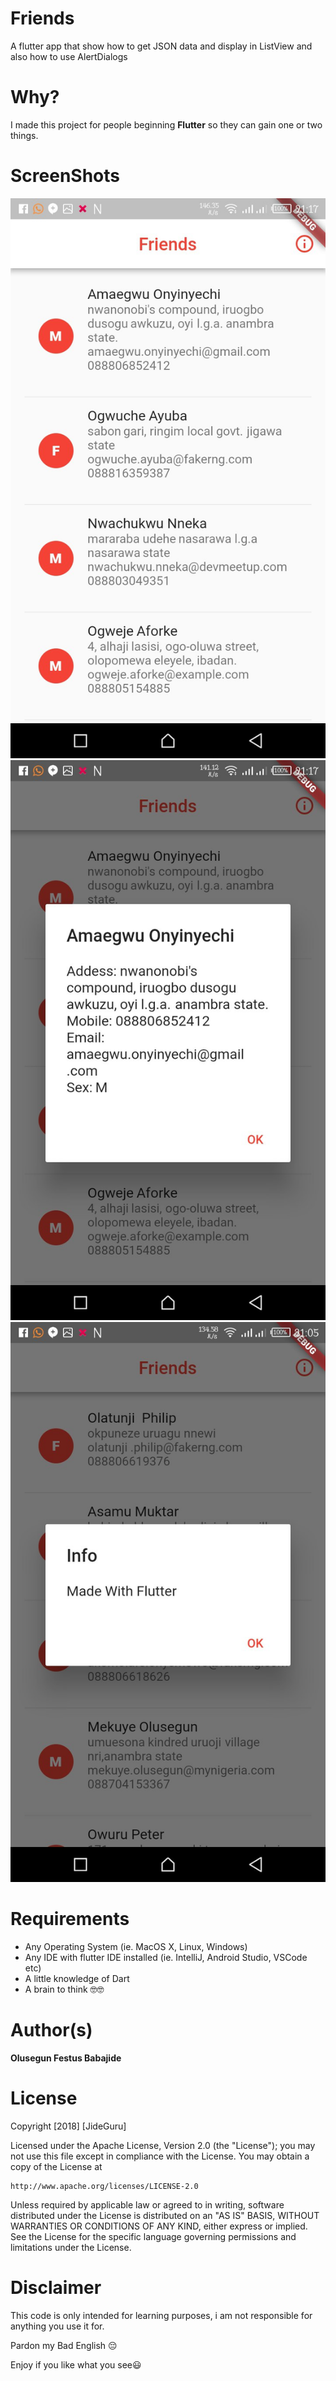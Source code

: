 # Friends

A flutter app that show how to get JSON data and display in ListView and also how to use AlertDialogs


# Why?

I made this project for people beginning **Flutter** so they can gain one or two things.


# ScreenShots
![Screenshot](screenshots/2.jpg)
![Screenshot](screenshots/1.jpg)
![Screenshot](screenshots/3.jpg)


# Requirements
* Any Operating System (ie. MacOS X, Linux, Windows)
* Any IDE with flutter IDE installed (ie. IntelliJ, Android Studio, VSCode etc)
* A little knowledge of Dart
* A brain to think 🤓🤓


# Author(s)
**Olusegun Festus Babajide**


# License
Copyright [2018] [JideGuru]

Licensed under the Apache License, Version 2.0 (the "License");
you may not use this file except in compliance with the License.
You may obtain a copy of the License at

    http://www.apache.org/licenses/LICENSE-2.0

Unless required by applicable law or agreed to in writing, software
distributed under the License is distributed on an "AS IS" BASIS,
WITHOUT WARRANTIES OR CONDITIONS OF ANY KIND, either express or implied.
See the License for the specific language governing permissions and
limitations under the License.


# Disclaimer
This code is only intended for learning purposes, i am not responsible for anything you use it for.

Pardon my Bad English 😔

Enjoy if you like what you see😃